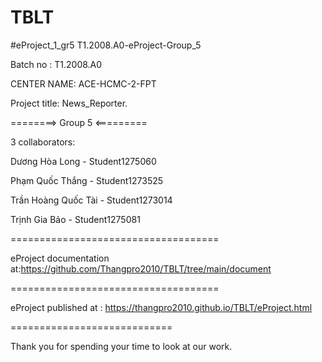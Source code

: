 # TBLT
#eProject_1_gr5 T1.2008.A0-eProject-Group_5

Batch no : T1.2008.A0

CENTER NAME: ACE-HCMC-2-FPT

Project title: News_Reporter.

========> Group 5 <=========

3 collaborators:

   Dương Hòa Long - Student1275060
   	
   Phạm Quốc Thắng - Student1273525
   
   Trần Hoàng Quốc Tài - Student1273014
   
   Trịnh Gia Bảo - Student1275081


====================================

eProject documentation at:https://github.com/Thangpro2010/TBLT/tree/main/document

====================================

eProject published at : https://thangpro2010.github.io/TBLT/eProject.html

============================

Thank you for spending your time to look at our work.
